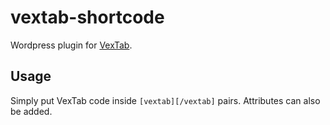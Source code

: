 # vextab-shortcode

Wordpress plugin for [VexTab](https://github.com/0xfe/vextab).

## Usage

Simply put VexTab code inside `[vextab][/vextab]` pairs. Attributes can also be added.
